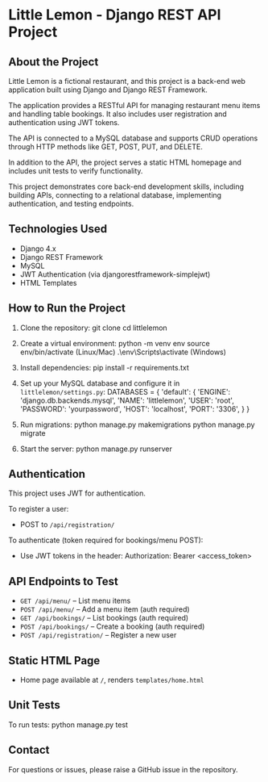 Little Lemon - Django REST API Project
======================================

About the Project
-----------------
Little Lemon is a fictional restaurant, and this project is a back-end web application built using Django and Django REST Framework.

The application provides a RESTful API for managing restaurant menu items and handling table bookings. It also includes user registration and authentication using JWT tokens.

The API is connected to a MySQL database and supports CRUD operations through HTTP methods like GET, POST, PUT, and DELETE.

In addition to the API, the project serves a static HTML homepage and includes unit tests to verify functionality.

This project demonstrates core back-end development skills, including building APIs, connecting to a relational database, implementing authentication, and testing endpoints.

Technologies Used
-----------------
- Django 4.x
- Django REST Framework
- MySQL
- JWT Authentication (via djangorestframework-simplejwt)
- HTML Templates

How to Run the Project
----------------------
1. Clone the repository:
   git clone <your-repo-url>
   cd littlelemon

2. Create a virtual environment:
   python -m venv env
   source env/bin/activate   (Linux/Mac)
   .\env\Scripts\activate    (Windows)

3. Install dependencies:
   pip install -r requirements.txt

4. Set up your MySQL database and configure it in `littlelemon/settings.py`:
   DATABASES = {
       'default': {
           'ENGINE': 'django.db.backends.mysql',
           'NAME': 'littlelemon',
           'USER': 'root',
           'PASSWORD': 'yourpassword',
           'HOST': 'localhost',
           'PORT': '3306',
       }
   }

5. Run migrations:
   python manage.py makemigrations
   python manage.py migrate

6. Start the server:
   python manage.py runserver

Authentication
--------------
This project uses JWT for authentication.

To register a user:
  - POST to `/api/registration/`

To authenticate (token required for bookings/menu POST):
  - Use JWT tokens in the header:
    Authorization: Bearer <access_token>

API Endpoints to Test
---------------------
- `GET /api/menu/` – List menu items
- `POST /api/menu/` – Add a menu item (auth required)
- `GET /api/bookings/` – List bookings (auth required)
- `POST /api/bookings/` – Create a booking (auth required)
- `POST /api/registration/` – Register a new user

Static HTML Page
----------------
- Home page available at `/`, renders `templates/home.html`

Unit Tests
----------
To run tests:
  python manage.py test

Contact
-------
For questions or issues, please raise a GitHub issue in the repository.
